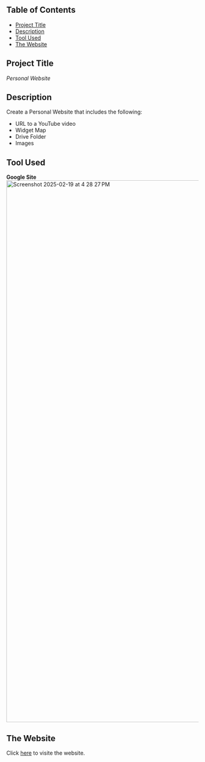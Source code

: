 ## Table of Contents

- [Project Title](#Project-Title)
- [Description](#Description)
- [Tool Used](#Tool-used)
- [The Website](#The-Website)

## Project Title

*Personal Website*

## Description
Create a Personal Website that includes the following:
- URL to a YouTube video
- Widget Map
- Drive Folder
- Images

## Tool Used

**Google Site**
<img width="1420" alt="Screenshot 2025-02-19 at 4 28 27 PM" src="https://github.com/user-attachments/assets/3082b58b-add7-466b-ad9a-b99284ec7598" />

## The Website
Click [here](https://sites.google.com/view/girlstriptothailand2025/home) to visite the website.

